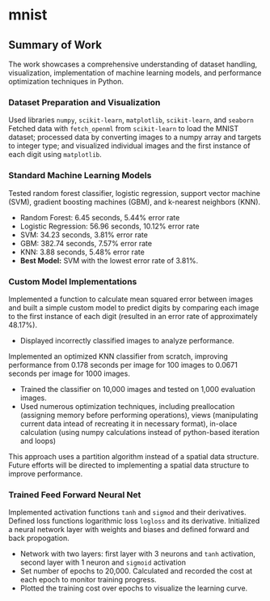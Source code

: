 # mnist

## Summary of Work

The work showcases a comprehensive understanding of dataset handling, visualization, implementation of machine learning models, and performance optimization techniques in Python.

### Dataset Preparation and Visualization

Used libraries `numpy`, `scikit-learn`, `matplotlib`, `scikit-learn`, and `seaborn`
Fetched data with `fetch_openml` from `scikit-learn` to load the MNIST dataset; processed data by converting images to a numpy array and targets to integer type; and visualized individual images and the first instance of each digit using `matplotlib`.

### Standard Machine Learning Models

Tested random forest classifier, logistic regression, support vector machine (SVM), gradient boosting machines (GBM), and k-nearest neighbors (KNN).

- Random Forest: 6.45 seconds, 5.44% error rate
- Logistic Regression: 56.96 seconds, 10.12% error rate
- SVM: 34.23 seconds, 3.81% error rate
- GBM: 382.74 seconds, 7.57% error rate
- KNN: 3.88 seconds, 5.48% error rate
- **Best Model:** SVM with the lowest error rate of 3.81%.

### Custom Model Implementations

Implemented a function to calculate mean squared error between images and built a simple custom model to predict digits by comparing each image to the first instance of each digit (resulted in an error rate of approximately 48.17%).

- Displayed incorrectly classified images to analyze performance.

Implemented an optimized KNN classifier from scratch, improving performance from 0.178 seconds per image for 100 images to 0.0671 seconds per image for 1000 images.

- Trained the classifier on 10,000 images and tested on 1,000 evaluation images.
- Used numerous optimization techniques, including preallocation (assigning memory before performing operations), views (manipulating current data intead of recreating it in necessary format), in-olace calculation (using numpy calculations instead of python-based iteration and loops)

This approach uses a partition algorithm instead of a spatial data structure. Future efforts will be directed to implementing a spatial data structure to improve performance.

### Trained Feed Forward Neural Net

Implemented activation functions `tanh` and `sigmod` and their derivatives. Defined loss functions logarithmic loss `logloss` and its derivative. Initialized a neural network layer with weights and biases and defined forward and back propogation. 

- Network with two layers: first layer with 3 neurons and `tanh` activation, second layer with 1 neuron and `sigmoid` activation
- Set number of epochs to 20,000. Calculated and recorded the cost at each epoch to monitor training progress.
- Plotted the training cost over epochs to visualize the learning curve.
